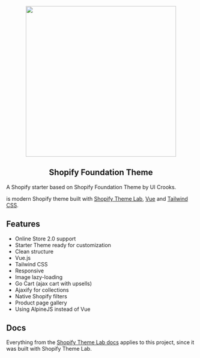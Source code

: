 <p align="center">
  <img src="https://raw.githubusercontent.com/uicrooks/shopify-foundation-theme/master/.github/img/banner.svg" width="400px">
</p>
<!-- logo (end) -->

<!-- title / description (start) -->
<h2 align="center">Shopify Foundation Theme</h2>

A Shopify starter based on Shopify Foundation Theme by UI Crooks. 

is modern Shopify theme built with [Shopify Theme Lab](https://github.com/uicrooks/shopify-theme-lab), [Vue](https://v3.vuejs.org/) and [Tailwind CSS](https://tailwindcss.com).

<!-- features (start) -->
## Features

- Online Store 2.0 support
- Starter Theme ready for customization
- Clean structure
- Vue.js
- Tailwind CSS
- Responsive
- Image lazy-loading
- Go Cart (ajax cart with upsells)
- Ajaxify for collections
- Native Shopify filters
- Product page gallery
- Using AlpineJS instead of Vue
<!-- features (end) -->

<!-- docs (start) -->
## Docs

Everything from the [Shopify Theme Lab docs](https://uicrooks.github.io/shopify-theme-lab-docs) applies to this project, since it was built with Shopify Theme Lab.
<!-- docs (end) -->